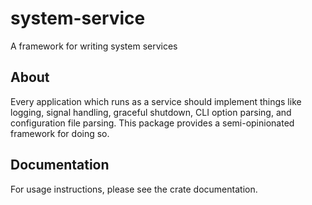 system-service
==============

A framework for writing system services

## About

Every application which runs as a service should implement things like logging,
signal handling, graceful shutdown, CLI option parsing, and configuration file
parsing. This package provides a semi-opinionated framework for doing so.

## Documentation

For usage instructions, please see the crate documentation.
